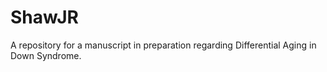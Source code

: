 # ShawJR

A repository for a manuscript in preparation regarding Differential Aging in Down Syndrome.

